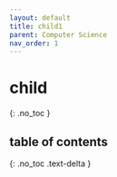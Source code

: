 ```yaml
---
layout: default
title: child1
parent: Computer Science
nav_order: 1
---
```




# child

{: .no_toc }



## table of contents

{: .no_toc .text-delta }